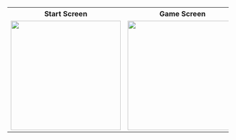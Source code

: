 <table>
  <tr>
    <th>Start Screen</th>
    <th>Game Screen</th>
    <th>End Screen</th>
    <th>End Screen</th>
    <th>End Screen</th>
  </tr>
  <tr>
    <td><img src="![image](https://github.com/user-attachments/assets/1c51b38c-cf93-4834-85da-a3527adccc3c)" width="250"></td>
    <td><img src="![image](https://github.com/user-attachments/assets/4f91223d-7e1b-4010-895a-17c9c4a4355d)" width="250"></td>
    <td><img src="![image](https://github.com/user-attachments/assets/1fb9037a-45bb-49b7-ba2b-34bc0e35681f)" width="250"></td>
    <td><img src="![image](https://github.com/user-attachments/assets/a20e309f-17e2-4cb8-96d9-e58cf932cb95))" width="250"></td>
    <td><img src="![image](https://github.com/user-attachments/assets/3d23ee21-30fe-4717-8bff-8da2c0f4bfbe))" width="250"></td>
  </tr>
</table>
